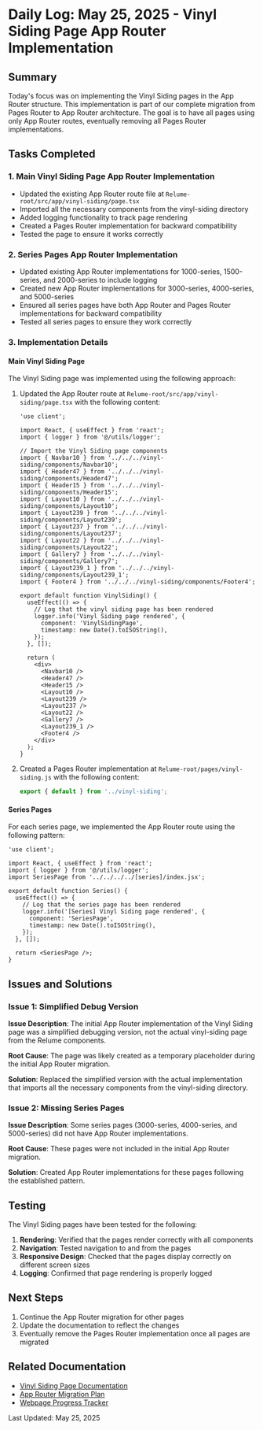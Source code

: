 # Daily Log: May 25, 2025 - Vinyl Siding Page App Router Implementation

## Summary

Today's focus was on implementing the Vinyl Siding pages in the App Router structure. This implementation is part of our complete migration from Pages Router to App Router architecture. The goal is to have all pages using only App Router routes, eventually removing all Pages Router implementations.

## Tasks Completed

### 1. Main Vinyl Siding Page App Router Implementation

- Updated the existing App Router route file at `Relume-root/src/app/vinyl-siding/page.tsx`
- Imported all the necessary components from the vinyl-siding directory
- Added logging functionality to track page rendering
- Created a Pages Router implementation for backward compatibility
- Tested the page to ensure it works correctly

### 2. Series Pages App Router Implementation

- Updated existing App Router implementations for 1000-series, 1500-series, and 2000-series to include logging
- Created new App Router implementations for 3000-series, 4000-series, and 5000-series
- Ensured all series pages have both App Router and Pages Router implementations for backward compatibility
- Tested all series pages to ensure they work correctly

### 3. Implementation Details

#### Main Vinyl Siding Page

The Vinyl Siding page was implemented using the following approach:

1. Updated the App Router route at `Relume-root/src/app/vinyl-siding/page.tsx` with the following content:
   ```tsx
   'use client';

   import React, { useEffect } from 'react';
   import { logger } from '@/utils/logger';

   // Import the Vinyl Siding page components
   import { Navbar10 } from '../../../vinyl-siding/components/Navbar10';
   import { Header47 } from '../../../vinyl-siding/components/Header47';
   import { Header15 } from '../../../vinyl-siding/components/Header15';
   import { Layout10 } from '../../../vinyl-siding/components/Layout10';
   import { Layout239 } from '../../../vinyl-siding/components/Layout239';
   import { Layout237 } from '../../../vinyl-siding/components/Layout237';
   import { Layout22 } from '../../../vinyl-siding/components/Layout22';
   import { Gallery7 } from '../../../vinyl-siding/components/Gallery7';
   import { Layout239_1 } from '../../../vinyl-siding/components/Layout239_1';
   import { Footer4 } from '../../../vinyl-siding/components/Footer4';

   export default function VinylSiding() {
     useEffect(() => {
       // Log that the vinyl siding page has been rendered
       logger.info('Vinyl Siding page rendered', {
         component: 'VinylSidingPage',
         timestamp: new Date().toISOString(),
       });
     }, []);

     return (
       <div>
         <Navbar10 />
         <Header47 />
         <Header15 />
         <Layout10 />
         <Layout239 />
         <Layout237 />
         <Layout22 />
         <Gallery7 />
         <Layout239_1 />
         <Footer4 />
       </div>
     );
   }
   ```

2. Created a Pages Router implementation at `Relume-root/pages/vinyl-siding.js` with the following content:
   ```javascript
   export { default } from '../vinyl-siding';
   ```

#### Series Pages

For each series page, we implemented the App Router route using the following pattern:

```tsx
'use client';

import React, { useEffect } from 'react';
import { logger } from '@/utils/logger';
import SeriesPage from '../../../../[series]/index.jsx';

export default function Series() {
  useEffect(() => {
    // Log that the series page has been rendered
    logger.info('[Series] Vinyl Siding page rendered', {
      component: 'SeriesPage',
      timestamp: new Date().toISOString(),
    });
  }, []);

  return <SeriesPage />;
}
```

## Issues and Solutions

### Issue 1: Simplified Debug Version

**Issue Description**: The initial App Router implementation of the Vinyl Siding page was a simplified debugging version, not the actual vinyl-siding page from the Relume components.

**Root Cause**: The page was likely created as a temporary placeholder during the initial App Router migration.

**Solution**: Replaced the simplified version with the actual implementation that imports all the necessary components from the vinyl-siding directory.

### Issue 2: Missing Series Pages

**Issue Description**: Some series pages (3000-series, 4000-series, and 5000-series) did not have App Router implementations.

**Root Cause**: These pages were not included in the initial App Router migration.

**Solution**: Created App Router implementations for these pages following the established pattern.

## Testing

The Vinyl Siding pages have been tested for the following:

1. **Rendering**: Verified that the pages render correctly with all components
2. **Navigation**: Tested navigation to and from the pages
3. **Responsive Design**: Checked that the pages display correctly on different screen sizes
4. **Logging**: Confirmed that page rendering is properly logged

## Next Steps

1. Continue the App Router migration for other pages
2. Update the documentation to reflect the changes
3. Eventually remove the Pages Router implementation once all pages are migrated

## Related Documentation

- [Vinyl Siding Page Documentation](../pages/vinyl-siding/vinyl-siding-page-documentation.md)
- [App Router Migration Plan](../processes/app-router-standardization-plan.md)
- [Webpage Progress Tracker](../tracking/webpage-progress-tracker.md)

Last Updated: May 25, 2025
